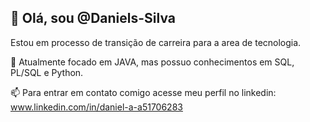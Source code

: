 ## 👋 Olá, sou @Daniels-Silva

Estou em processo de transição de carreira para a area de tecnologia.

🌱 Atualmente focado em JAVA, mas possuo conhecimentos em SQL, PL/SQL e Python.

📫 Para entrar em contato comigo acesse meu perfil no linkedin: www.linkedin.com/in/daniel-a-a51706283


<!---
Daniels-Silva/Daniels-Silva is a ✨ special ✨ repository because its `README.md` (this file) appears on your GitHub profile.
You can click the Preview link to take a look at your changes.
--->
